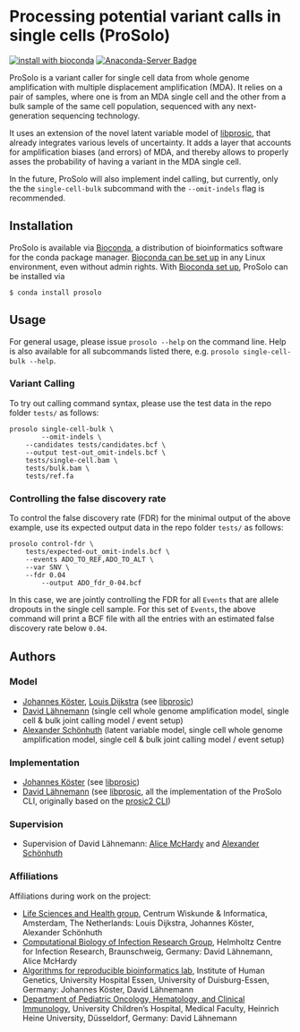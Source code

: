 # Processing potential variant calls in single cells (ProSolo)

[![install with bioconda](https://img.shields.io/badge/install%20with-bioconda-brightgreen.svg?style=flat-square)](http://bioconda.github.io/recipes/prosolo/README.html)
[![Anaconda-Server Badge](https://anaconda.org/bioconda/prosolo/badges/downloads.svg)](http://bioconda.github.io/recipes/prosolo/README.html)

ProSolo is a variant caller for single cell data from whole genome amplification with multiple displacement amplification (MDA). It relies on a pair of samples, where one is from an MDA single cell and the other from a bulk sample of the same cell population, sequenced with any next-generation sequencing technology.

It uses an extension of the novel latent variable model of [libprosic](https://github.com/PROSIC/libprosic), that already integrates various levels of uncertainty. It adds a layer that accounts for amplification biases (and errors) of MDA, and thereby allows to properly asses the probability of having a variant in the MDA single cell.

In the future, ProSolo will also implement indel calling, but currently, only the the `single-cell-bulk` subcommand with the `--omit-indels` flag is recommended.

## Installation

ProSolo is available via [Bioconda](https://bioconda.github.io), a distribution of bioinformatics software for the conda package manager.
[Bioconda can be set up](https://bioconda.github.io/#using-bioconda) in any Linux environment, even without admin rights.
With [Bioconda set up](https://bioconda.github.io/#using-bioconda), ProSolo can be installed via

	$ conda install prosolo

## Usage

For general usage, please issue `prosolo --help` on the command line. Help is also available for all subcommands listed there, e.g. `prosolo single-cell-bulk --help`.

### Variant Calling

To try out calling command syntax, please use the test data in the repo folder `tests/` as follows:
```
prosolo single-cell-bulk \
		--omit-indels \
    --candidates tests/candidates.bcf \
    --output test-out_omit-indels.bcf \
    tests/single-cell.bam \
    tests/bulk.bam \
    tests/ref.fa
```

### Controlling the false discovery rate

To control the false discovery rate (FDR) for the minimal output of the above example, use its expected output data in the repo folder `tests/` as follows:
```
prosolo control-fdr \
    tests/expected-out_omit-indels.bcf \
    --events ADO_TO_REF,ADO_TO_ALT \
    --var SNV \
    --fdr 0.04
		--output ADO_fdr_0-04.bcf
```
In this case, we are jointly controlling the FDR for all `Events` that are allele dropouts in the single cell sample. For this set of `Events`, the above command will print a BCF file with all the entries with an estimated false discovery rate below `0.04`.


## Authors

### Model

* [Johannes Köster](https://github.com/johanneskoester), [Louis Dijkstra](https://github.com/louisdijkstra) (see [libprosic](https://github.com/prosic/libprosic))
* [David Lähnemann](https://github.com/dlaehnemann) (single cell whole genome amplification model, single cell & bulk joint calling model / event setup)
* [Alexander Schönhuth](https://github.com/aschoen) (latent variable model, single cell whole genome amplification model, single cell & bulk joint calling model / event setup)

### Implementation

* [Johannes Köster](https://github.com/johanneskoester) (see [libprosic](https://github.com/prosic/libprosic))
* [David Lähnemann](https://github.com/dlaehnemann) (see [libprosic](https://github.com/prosic/libprosic), all the implementation of the ProSolo CLI, originally based on the [prosic2 CLI](https://github.com/PROSIC/prosic2))

### Supervision

* Supervision of David Lähnemann: [Alice McHardy](https://github.com/alicemchardy) and [Alexander Schönhuth](https://github.com/aschoen)

### Affiliations

Affiliations during work on the project:

* [Life Sciences and Health group](https://www.cwi.nl/research/groups/life-sciences-and-health), Centrum Wiskunde & Informatica, Amsterdam, The Netherlands: Louis Dijkstra, Johannes Köster, Alexander Schönhuth
* [Computational Biology of Infection Research Group](https://www.helmholtz-hzi.de/en/research/research_topics/bacterial_and_viral_pathogens/computational_biology_of_infection_research/our_research/), Helmholtz Centre for Infection Research, Braunschweig, Germany: David Lähnemann, Alice McHardy
* [Algorithms for reproducible bioinformatics lab](https://koesterlab.github.io/), Institute of Human Genetics, University Hospital Essen, University of Duisburg-Essen, Germany: Johannes Köster, David Lähnemann
* [Department of Pediatric Oncology, Hematology, and Clinical Immunology](https://www.uniklinik-duesseldorf.de/en/unternehmen/kliniken/department-of-paediatric-oncology-haematology-and-immunology/), University Children’s Hospital, Medical Faculty, Heinrich Heine University, Düsseldorf, Germany: David Lähnemann
